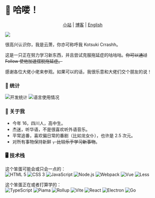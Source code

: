# 👋 哈喽！
  
<p align="center">
   <a href="https://crrashh.com">小站</a> | 
   <a href="https://blog.crrashh.com">博客</a> | 
   <a href="README.md">English</a>
</p>

![](https://komarev.com/ghpvc/?username=crrashh1542&label=Profile%20views&color=0e75b6&style=flat)
  
很高兴认识你，我是云萧，你亦可称呼我 Kotsuki Crrashh。  

这是一只正在努力学习新东西，并且尝试克服拖延症的咕咕咕。~~你可以通过 Follow 使他加速摆脱拖延症。~~  

感谢各位大佬小佬来参观。如果可以的话，我很乐意和大佬们交个朋友的说！  

### 🔢 统计
![开发统计](https://github-readme-stats.vercel.app/api?username=crrashh1542&show_icons=true&theme=dracula)
![语言使用情况](https://github-readme-stats.vercel.app/api/top-langs/?username=crrashh1542&layout=compact)

### 👀 关于我
  - 今年 16，四川人，高中生。
  - 杰迷，听华语，不是很喜欢听外语音乐。
  - 平常追番，喜欢偏日常的番剧（比如龙女仆），也许是 2.5 次元。
  - 对所有事物保持新鲜 ~~，比较乐于学习新事物~~。
    
### 🖥️ 技术栈
这个笨蛋可能会或只会一点的：  
![HTML 5](https://img.shields.io/badge/-HTML5-e45127?style=flat-square&logo=html5&logoColor=white)
![CSS 3](https://img.shields.io/badge/-CSS3-339bd4?style=flat-square&logo=css3&logoColor=white)
![JavaScript](https://img.shields.io/badge/-JavaScript-f7df1e?style=flat-square&logo=javascript&logoColor=white)
![Node.js](https://img.shields.io/badge/-NodeJS-339933?style=flat-square&logo=node.js&logoColor=white)
![Webpack](https://img.shields.io/badge/-Webpack-8dd6f9?style=flat-square&logo=webpack&logoColor=white)
![Vue](https://img.shields.io/badge/-Vue-4fc08d?style=flat-square&logo=vue.js&logoColor=white)
![Less](https://img.shields.io/badge/-Less-1d365d?style=flat-square&logo=less&logoColor=white)
  
这个笨蛋正在或者打算学的：  
![TypeScript](https://img.shields.io/badge/-TypeScript-3178c6?style=flat-square&logo=typescript&logoColor=white)
![Piama](https://img.shields.io/badge/-Piama-4fc08d?style=flat-square&logo=vue.js&logoColor=white)
![Rollup](https://img.shields.io/badge/-Rollup-ff3334?style=flat-square&logo=rollup.js&logoColor=white)
![Vite](https://img.shields.io/badge/-Vite-646cff?style=flat-square&logo=vite&logoColor=white)
![React](https://img.shields.io/badge/-React-61dafb?style=flat-square&logo=react&logoColor=white)
![Electron](https://img.shields.io/badge/-Electron-2f3242?style=flat-square&logo=electron&logoColor=white)
![Go](https://img.shields.io/badge/-Go-73cddd?style=flat-square&logo=go&logoColor=white)
